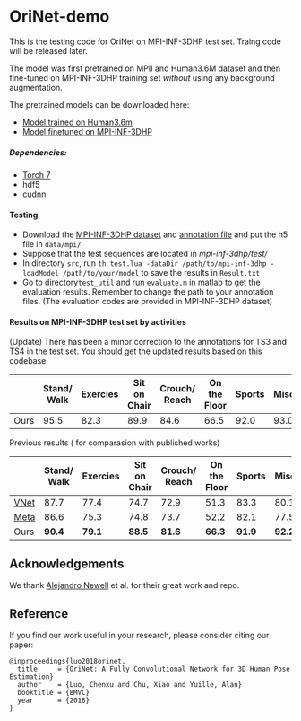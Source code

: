 # OriNet-demo
This is the testing code for OriNet on MPI-INF-3DHP test set. Traing code will be released later.

The model was first pretrained on MPII and Human3.6M dataset and then fine-tuned on MPI-INF-3DHP training set *without* using any background augmentation.

The pretrained models can be downloaded here:
* [Model trained on Human3.6m](https://drive.google.com/file/d/1G7Q0wBOy24l0u63wXJeiTR97weWtHCre/view?usp=sharing)
* [Model finetuned on MPI-INF-3DHP](https://drive.google.com/file/d/1Uv47Zj1q3s9y6GY38FVCZUGumexRbRNa/view?usp=sharing)

##### Dependencies:
* [Torch 7](http://torch.ch/docs/getting-started.html#_)
* hdf5
* cudnn

#### Testing
- Download the [MPI-INF-3DHP dataset](http://gvv.mpi-inf.mpg.de/3dhp-dataset/) and [annotation file](https://drive.google.com/file/d/1Rfk7spNNDiwM7xlRV2TZwB1yWrFzpo8i/view?usp=sharing) and put the h5 file in `data/mpi/`
- Suppose that the test sequences are located in *mpi-inf-3dhp/test/*
- In directory `src`, run `th test.lua -dataDir /path/to/mpi-inf-3dhp -loadModel /path/to/your/model` to save the results in `Result.txt`
- Go to directory`test_util` and run `evaluate.m` in matlab to get the evaluation results. Remember to change the path to your annotation files. (The evaluation codes are provided in MPI-INF-3DHP dataset)

#### Results on MPI-INF-3DHP test set by activities
(Update) There has been a minor correction to the annotations for TS3 and TS4 in the test set. You should get the updated results based on this codebase.

|      | Stand/ Walk | Exercies | Sit on  Chair | Crouch/ Reach | On the  Floor | Sports | Misc. | All PCK | All AUC | MPJPE(mm)
|------|-----------|-------|-------------|-------------|-------------|--------|-------|---------|---------| -----
| Ours |      95.5    |   82.3   |     89.9   |     84.6    |     66.5     |  92.0  |  93.0 |  84.3 |   47.5  | 84.5 

Previous results ( for comparasion with published works)

|      | Stand/ Walk | Exercies | Sit on  Chair | Crouch/ Reach | On the  Floor | Sports | Misc. | All PCK | All AUC | MPJPE(mm)
|------|-----------|-------|-------------|-------------|-------------|--------|-------|---------|---------|-------
| [VNet](http://gvv.mpi-inf.mpg.de/projects/VNect/) |     87.7    |   77.4   |      74.7     |      72.9     |      51.3     |  83.3  |  80.1 |   76.7  |   40.4  | 124.7 
| [Meta](http://gvv.mpi-inf.mpg.de/3dhp-dataset/) |     86.6    |   75.3   |      74.8     |      73.7     |      52.2     |  82.1  |  77.5 |   75.7  |   39.3  | 117.6
| Ours |       **90.4**    |   **79.1**   |     **88.5**    |      **81.6**     |      **66.3**     |  **91.9**  |  **92.2** |   **81.8**  |   **45.2**  | **89.4**

## Acknowledgements
We thank [Alejandro Newell](https://github.com/umich-vl/pose-hg-train) et al. for their great work and repo.

## Reference
If you find our work useful in your research, please consider citing our paper:
```
@inproceedings{luo2018orinet,
  title     = {OriNet: A Fully Convolutional Network for 3D Human Pose Estimation}
  author    = {Luo, Chenxu and Chu, Xiao and Yuille, Alan}
  booktitle = {BMVC}
  year      = {2018}
}
```
